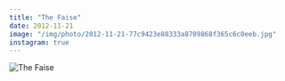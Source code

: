 ```yaml
---
title: "The Faise"
date: 2012-11-21
image: "/img/photo/2012-11-21-77c9423e88333a8709868f365c6c0eeb.jpg"
instagram: true
---
```


![The Faise](/img/photo/2012-11-21-77c9423e88333a8709868f365c6c0eeb.jpg)
